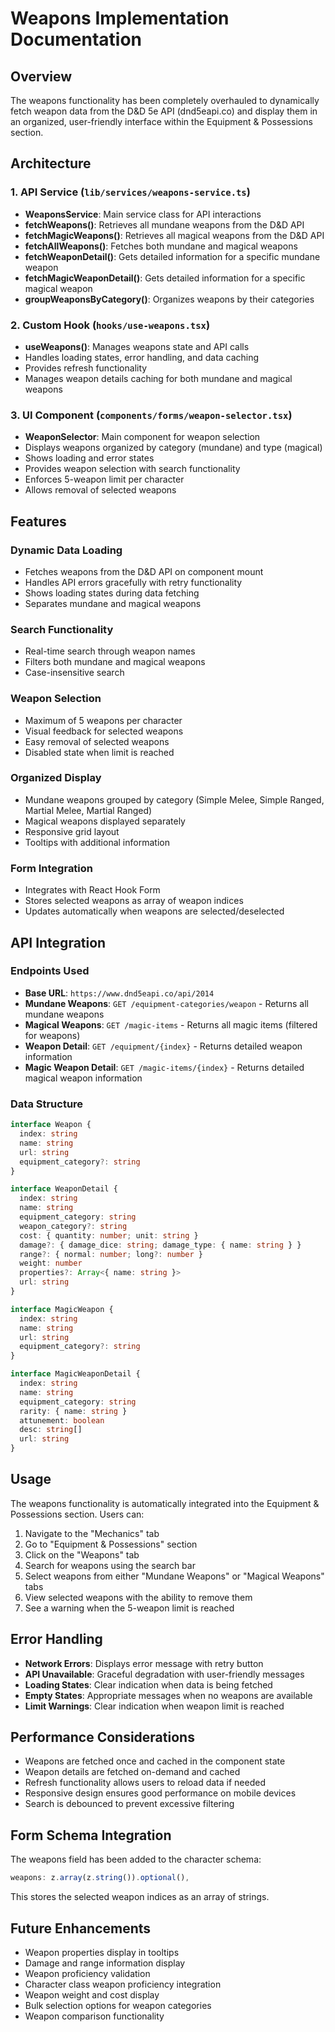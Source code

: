 # Weapons Implementation Documentation

## Overview

The weapons functionality has been completely overhauled to dynamically fetch weapon data from the D&D 5e API (dnd5eapi.co) and display them in an organized, user-friendly interface within the Equipment & Possessions section.

## Architecture

### 1. API Service (`lib/services/weapons-service.ts`)
- **WeaponsService**: Main service class for API interactions
- **fetchWeapons()**: Retrieves all mundane weapons from the D&D API
- **fetchMagicWeapons()**: Retrieves all magical weapons from the D&D API
- **fetchAllWeapons()**: Fetches both mundane and magical weapons
- **fetchWeaponDetail()**: Gets detailed information for a specific mundane weapon
- **fetchMagicWeaponDetail()**: Gets detailed information for a specific magical weapon
- **groupWeaponsByCategory()**: Organizes weapons by their categories

### 2. Custom Hook (`hooks/use-weapons.tsx`)
- **useWeapons()**: Manages weapons state and API calls
- Handles loading states, error handling, and data caching
- Provides refresh functionality
- Manages weapon details caching for both mundane and magical weapons

### 3. UI Component (`components/forms/weapon-selector.tsx`)
- **WeaponSelector**: Main component for weapon selection
- Displays weapons organized by category (mundane) and type (magical)
- Shows loading and error states
- Provides weapon selection with search functionality
- Enforces 5-weapon limit per character
- Allows removal of selected weapons

## Features

### Dynamic Data Loading
- Fetches weapons from the D&D API on component mount
- Handles API errors gracefully with retry functionality
- Shows loading states during data fetching
- Separates mundane and magical weapons

### Search Functionality
- Real-time search through weapon names
- Filters both mundane and magical weapons
- Case-insensitive search

### Weapon Selection
- Maximum of 5 weapons per character
- Visual feedback for selected weapons
- Easy removal of selected weapons
- Disabled state when limit is reached

### Organized Display
- Mundane weapons grouped by category (Simple Melee, Simple Ranged, Martial Melee, Martial Ranged)
- Magical weapons displayed separately
- Responsive grid layout
- Tooltips with additional information

### Form Integration
- Integrates with React Hook Form
- Stores selected weapons as array of weapon indices
- Updates automatically when weapons are selected/deselected

## API Integration

### Endpoints Used
- **Base URL**: `https://www.dnd5eapi.co/api/2014`
- **Mundane Weapons**: `GET /equipment-categories/weapon` - Returns all mundane weapons
- **Magical Weapons**: `GET /magic-items` - Returns all magic items (filtered for weapons)
- **Weapon Detail**: `GET /equipment/{index}` - Returns detailed weapon information
- **Magic Weapon Detail**: `GET /magic-items/{index}` - Returns detailed magical weapon information

### Data Structure
```typescript
interface Weapon {
  index: string
  name: string
  url: string
  equipment_category?: string
}

interface WeaponDetail {
  index: string
  name: string
  equipment_category: string
  weapon_category?: string
  cost: { quantity: number; unit: string }
  damage?: { damage_dice: string; damage_type: { name: string } }
  range?: { normal: number; long?: number }
  weight: number
  properties?: Array<{ name: string }>
  url: string
}

interface MagicWeapon {
  index: string
  name: string
  url: string
  equipment_category?: string
}

interface MagicWeaponDetail {
  index: string
  name: string
  equipment_category: string
  rarity: { name: string }
  attunement: boolean
  desc: string[]
  url: string
}
```

## Usage

The weapons functionality is automatically integrated into the Equipment & Possessions section. Users can:

1. Navigate to the "Mechanics" tab
2. Go to "Equipment & Possessions" section
3. Click on the "Weapons" tab
4. Search for weapons using the search bar
5. Select weapons from either "Mundane Weapons" or "Magical Weapons" tabs
6. View selected weapons with the ability to remove them
7. See a warning when the 5-weapon limit is reached

## Error Handling

- **Network Errors**: Displays error message with retry button
- **API Unavailable**: Graceful degradation with user-friendly messages
- **Loading States**: Clear indication when data is being fetched
- **Empty States**: Appropriate messages when no weapons are available
- **Limit Warnings**: Clear indication when weapon limit is reached

## Performance Considerations

- Weapons are fetched once and cached in the component state
- Weapon details are fetched on-demand and cached
- Refresh functionality allows users to reload data if needed
- Responsive design ensures good performance on mobile devices
- Search is debounced to prevent excessive filtering

## Form Schema Integration

The weapons field has been added to the character schema:

```typescript
weapons: z.array(z.string()).optional(),
```

This stores the selected weapon indices as an array of strings.

## Future Enhancements

- Weapon properties display in tooltips
- Damage and range information display
- Weapon proficiency validation
- Character class weapon proficiency integration
- Weapon weight and cost display
- Bulk selection options for weapon categories
- Weapon comparison functionality 